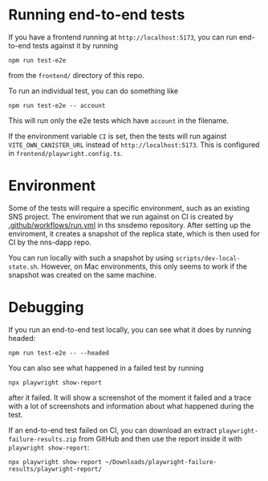# Running end-to-end tests

If you have a frontend running at `http://localhost:5173`, you can run
end-to-end tests against it by running
```
npm run test-e2e
```
from the `frontend/` directory of this repo.

To run an individual test, you can do something like
```
npm run test-e2e -- account
```
This will run only the e2e tests which have `account` in the filename.

If the environment variable `CI` is set, then the tests will run against
`VITE_OWN_CANISTER_URL` instead of `http://localhost:5173`. This is configured
in `frontend/playwright.config.ts`.


# Environment

Some of the tests will require a specific environment, such as an existing SNS
project. The enviroment that we run against on CI is created by
[.github/workflows/run.yml](https://github.com/dfinity/snsdemo/blob/main/.github/workflows/run.yml)
in ths snsdemo repository. After setting up the enviroment, it creates a
snapshot of the replica state, which is then used for CI by the nns-dapp repo.

You can run locally with such a snapshot by using `scripts/dev-local-state.sh`.
However, on Mac environments, this only seems to work if the snapshot was created
on the same machine.


# Debugging

If you run an end-to-end test locally, you can see what it does by running
headed:
```
npm run test-e2e -- --headed
```

You can also see what happened in a failed test by running
```
npx playwright show-report
```
after it failed. It will show a screenshot of the moment it failed and a trace
with a lot of screenshots and information about what happened during the test.

If an end-to-end test failed on CI, you can download an extract
`playwright-failure-results.zip` from GitHub and then use the report inside it
with `playwright show-report`:
```
npx playwright show-report ~/Downloads/playwright-failure-results/playwright-report/
```
